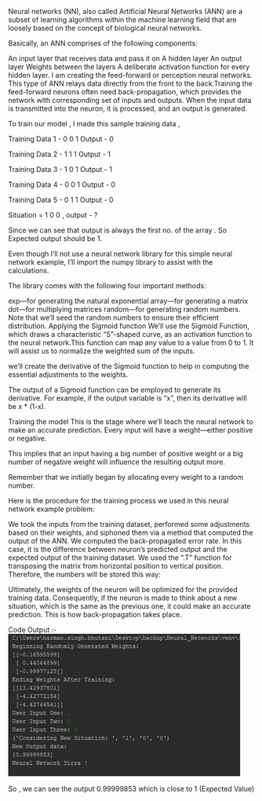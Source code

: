 Neural networks (NN), also called Artificial Neural Networks (ANN) are a subset of learning algorithms within the machine learning field that are loosely based on the concept of biological neural networks.

Basically, an ANN comprises of the following components:

An input layer that receives data and pass it on
A hidden layer
An output layer
Weights between the layers
A deliberate activation function for every hidden layer.
 I am  creating  the feed-forward or perception neural networks. This type of ANN relays data directly from the front to the back.Training the feed-forward neurons often need back-propagation, which provides the network with corresponding set of inputs and outputs. When the input data is transmitted into the neuron, it is processed, and an output is generated.

To train our model , I made this sample training data , 

Training Data 1 - 0 0 1 Output - 0

Training Data 2 - 1 1 1 Output - 1

Training Data 3 - 1 0 1 Output - 1

Training Data 4  - 0 0 1 Output - 0

Training Data 5 - 0 1 1 Output - 0

Situation = 1 0 0 , output - ?

Since we can see that output is always the first no. of the array . So Expected output should be 1.

Even though I’ll not use a neural network library for this simple neural network example, I’ll import the numpy library to assist with the calculations.

The library comes with the following four important methods:

exp—for generating the natural exponential
array—for generating a matrix
dot—for multiplying matrices
random—for generating random numbers. Note that we’ll seed the random numbers to ensure their efficient distribution.
Applying the Sigmoid function
We’ll use the Sigmoid Function, which draws a characteristic “S”-shaped curve, as an activation function to the neural network.This function can map any value to a value from 0 to 1. It will assist us to normalize the weighted sum of the inputs.

we’ll create the derivative of the Sigmoid function to help in computing the essential adjustments to the weights.

The output of a Sigmoid function can be employed to generate its derivative. For example, if the output variable is “x”, then its derivative will be x * (1-x).

Training the model
This is the stage where we’ll teach the neural network to make an accurate prediction. Every input will have a weight—either positive or negative.

This implies that an input having a big number of positive weight or a big number of negative weight will influence the resulting output more.

Remember that we initially began by allocating every weight to a random number.

Here is the procedure for the training process we used in this neural network example problem:

We took the inputs from the training dataset, performed some adjustments based on their weights, and siphoned them via a method that computed the output of the ANN.
We computed the back-propagated error rate. In this case, it is the difference between neuron’s predicted output and the expected output of the training dataset.
We used the “.T” function for transposing the matrix from horizontal position to vertical position. Therefore, the numbers will be stored this way:

Ultimately, the weights of the neuron will be optimized for the provided training data. Consequently, if the neuron is made to think about a new situation, which is the same as the previous one, it could make an accurate prediction. This is how back-propagation takes place.



Code Output :-
![Screenshot](N_N.png)

So , we can see the output 0.99999853 which is close to 1 (Expected Value)

